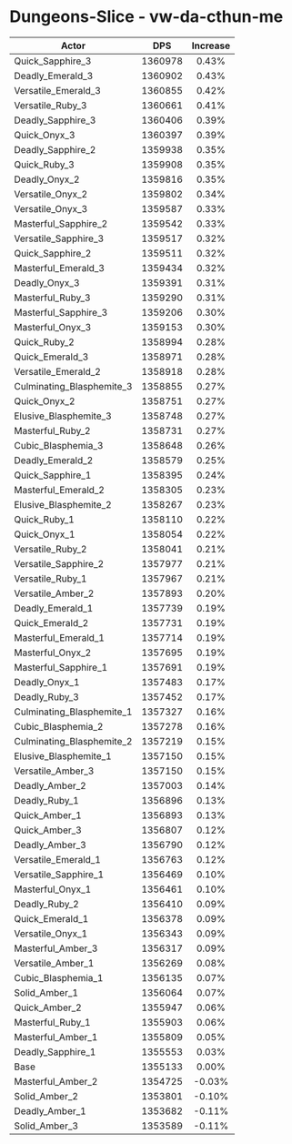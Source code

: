 # Dungeons-Slice - vw-da-cthun-me
| Actor | DPS | Increase |
|---|:---:|:---:|
|Quick_Sapphire_3|1360978|0.43%|
|Deadly_Emerald_3|1360902|0.43%|
|Versatile_Emerald_3|1360855|0.42%|
|Versatile_Ruby_3|1360661|0.41%|
|Deadly_Sapphire_3|1360406|0.39%|
|Quick_Onyx_3|1360397|0.39%|
|Deadly_Sapphire_2|1359938|0.35%|
|Quick_Ruby_3|1359908|0.35%|
|Deadly_Onyx_2|1359816|0.35%|
|Versatile_Onyx_2|1359802|0.34%|
|Versatile_Onyx_3|1359587|0.33%|
|Masterful_Sapphire_2|1359542|0.33%|
|Versatile_Sapphire_3|1359517|0.32%|
|Quick_Sapphire_2|1359511|0.32%|
|Masterful_Emerald_3|1359434|0.32%|
|Deadly_Onyx_3|1359391|0.31%|
|Masterful_Ruby_3|1359290|0.31%|
|Masterful_Sapphire_3|1359206|0.30%|
|Masterful_Onyx_3|1359153|0.30%|
|Quick_Ruby_2|1358994|0.28%|
|Quick_Emerald_3|1358971|0.28%|
|Versatile_Emerald_2|1358918|0.28%|
|Culminating_Blasphemite_3|1358855|0.27%|
|Quick_Onyx_2|1358751|0.27%|
|Elusive_Blasphemite_3|1358748|0.27%|
|Masterful_Ruby_2|1358731|0.27%|
|Cubic_Blasphemia_3|1358648|0.26%|
|Deadly_Emerald_2|1358579|0.25%|
|Quick_Sapphire_1|1358395|0.24%|
|Masterful_Emerald_2|1358305|0.23%|
|Elusive_Blasphemite_2|1358267|0.23%|
|Quick_Ruby_1|1358110|0.22%|
|Quick_Onyx_1|1358054|0.22%|
|Versatile_Ruby_2|1358041|0.21%|
|Versatile_Sapphire_2|1357977|0.21%|
|Versatile_Ruby_1|1357967|0.21%|
|Versatile_Amber_2|1357893|0.20%|
|Deadly_Emerald_1|1357739|0.19%|
|Quick_Emerald_2|1357731|0.19%|
|Masterful_Emerald_1|1357714|0.19%|
|Masterful_Onyx_2|1357695|0.19%|
|Masterful_Sapphire_1|1357691|0.19%|
|Deadly_Onyx_1|1357483|0.17%|
|Deadly_Ruby_3|1357452|0.17%|
|Culminating_Blasphemite_1|1357327|0.16%|
|Cubic_Blasphemia_2|1357278|0.16%|
|Culminating_Blasphemite_2|1357219|0.15%|
|Elusive_Blasphemite_1|1357150|0.15%|
|Versatile_Amber_3|1357150|0.15%|
|Deadly_Amber_2|1357003|0.14%|
|Deadly_Ruby_1|1356896|0.13%|
|Quick_Amber_1|1356893|0.13%|
|Quick_Amber_3|1356807|0.12%|
|Deadly_Amber_3|1356790|0.12%|
|Versatile_Emerald_1|1356763|0.12%|
|Versatile_Sapphire_1|1356469|0.10%|
|Masterful_Onyx_1|1356461|0.10%|
|Deadly_Ruby_2|1356410|0.09%|
|Quick_Emerald_1|1356378|0.09%|
|Versatile_Onyx_1|1356343|0.09%|
|Masterful_Amber_3|1356317|0.09%|
|Versatile_Amber_1|1356269|0.08%|
|Cubic_Blasphemia_1|1356135|0.07%|
|Solid_Amber_1|1356064|0.07%|
|Quick_Amber_2|1355947|0.06%|
|Masterful_Ruby_1|1355903|0.06%|
|Masterful_Amber_1|1355809|0.05%|
|Deadly_Sapphire_1|1355553|0.03%|
|Base|1355133|0.00%|
|Masterful_Amber_2|1354725|-0.03%|
|Solid_Amber_2|1353801|-0.10%|
|Deadly_Amber_1|1353682|-0.11%|
|Solid_Amber_3|1353589|-0.11%|

